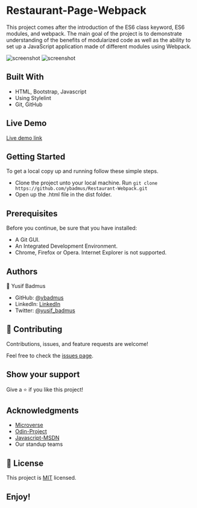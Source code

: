# Restaurant-Page-Webpack
This project comes after the introduction of the ES6 class keyword, ES6 modules, and webpack. The main goal of the project is to demonstrate understanding of the benefits of modularized code as well as the ability to set up a JavaScript application made of different modules using Webpack.

![screenshot](https://raw.githubusercontent.com/ybadmus/Restaurant-Webpack/styling/app_screenshot.png)
![screenshot](https://raw.githubusercontent.com/ybadmus/Restaurant-Webpack/styling/app_screenshot_2.png)

## Built With

- HTML, Bootstrap, Javascript
- Using Stylelint
- Git, GitHub

## Live Demo

 [Live demo link](https://www.ybadmus.me/Restaurant-Webpack/)

## Getting Started

To get a local copy up and running follow these simple steps.

- Clone the project unto your local machine. Run `git clone https://github.com/ybadmus/Restaurant-Webpack.git`
- Open up the .html file in the dist folder.

## Prerequisites
Before you continue, be sure that you have installed:

- A Git GUI.
- An Integrated Development Environment.
- Chrome, Firefox or Opera. Internet Explorer is not supported.

## Authors

👤 Yusif Badmus

- GitHub: [@ybadmus](https://github.com/ybadmus) 
- LinkedIn: [LinkedIn](https://www.linkedin.com/in/ybadmus/)
- Twitter: [@yusif_badmus](https://twitter.com/yusif_badmus)

## 🤝 Contributing

Contributions, issues, and feature requests are welcome!

Feel free to check the [issues page](https://github.com/ybadmus/Restaurant-Webpack/issues).

## Show your support

Give a ⭐️ if you like this project!

## Acknowledgments

- [Microverse](https://www.microverse.org)
- [Odin-Project](https://www.theodinproject.com/paths/foundations/courses/foundations/lessons/dom-manipulation)
- [Javascript-MSDN](https://developer.mozilla.org/en-US/docs/Web/JavaScript/Reference/Classes)
- Our standup teams

## 📝 License

<p>This project is <a href="LICENSE">MIT</a> licensed.</p>

## Enjoy!
